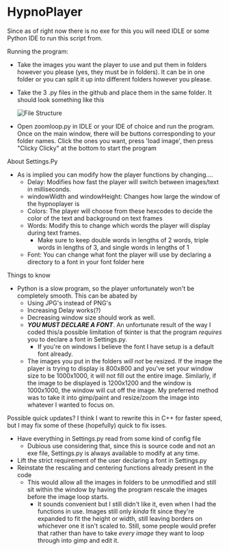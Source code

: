 # HypnoPlayer
Since as of right now there is no exe for this you will need IDLE or some Python IDE to run this script from.

Running the program:
- Take the images you want the player to use and put them in folders however you please (yes, they must be in folders). It can be in one folder or you can split it up into      different folders however you please.
  
- Take the 3 .py files in the github and place them in the same folder.
  It should look something like this 
  
  ![File Structure](https://i.imgur.com/WB06DEn.png)
  
- Open zoomloop.py in IDLE or your IDE of choice and run the program. Once on the main window, there will be buttons corresponding to your folder names. Click the ones you want, press 'load image', then press "Clicky Clicky" at the bottom to start the program
  
About Settings.Py
- As is implied you can modify how the player functions by changing....
  - Delay: Modifies how fast the player will switch between images/text in milliseconds.
  - windowWidth and windowHeight: Changes how large the window of the hypnoplayer is
  - Colors: The player will choose from these hexcodes to decide the color of the text and background on text frames
  - Words: Modify this to change which words the player will display during text frames.
    - Make sure to keep double words in lengths of 2 words, triple words in lengths of 3, and single words in lengths of 1
  - Font: You can change what font the player will use by declaring a directory to a font in your font folder here

Things to know
- Python is a slow program, so the player unfortunately won't be completely smooth. This can be abated by
  - Using JPG's instead of PNG's
  - Increasing Delay works(?)
  - Decreasing window size should work as well.
  - ***YOU MUST DECLARE A FONT***. An unfortunate result of the way I coded this/a possible limitation of tkinter is that the program *requires* you to declare a font in Settings.py.
    - If you're on windows I believe the font I have setup is a default font already.
  - The images you put in the folders *will not* be resized. If the image the player is trying to display is 800x800 and you've set your window size to be 1000x1000, it will not fill out the entire image. Similarly, if the image to be displayed is 1200x1200 and the window is 1000x1000, the window will cut off the image. My preferred method was to take it into gimp/paint and resize/zoom the image into whatever I wanted to focus on.

Possible quick updates?
I think I want to rewrite this in C++ for faster speed, but I may fix some of these (hopefully) quick to fix isses.
- Have everything in Settings.py read from some kind of config file
  - Dubious use considering that, since this is source code and not an exe file, Settings.py is always available to modify at any time.
- Lift the strict requirement of the user declaring a font in Settings.py
- Reinstate the rescaling and centering functions already present in the code
  - This would allow all the images in folders to be unmodified and still sit within the window by having the program rescale the images before the image loop starts.
    - It sounds convenient but I still didn't like it, even when I had the functions in use. Images still only *kinda* fit since they're expanded to fit the height or width, still leaving borders on whichever one it isn't scaled to. Still, some people would prefer that rather than have to take *every image* they want to loop through into gimp and edit it.
